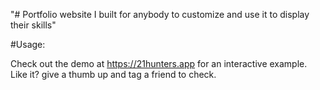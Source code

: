 "# Portfolio website I built for anybody to customize and use it to display their skills" 

#Usage:

Check out the demo at https://21hunters.app for an interactive example. Like it? give a thumb up and tag a friend to check.
